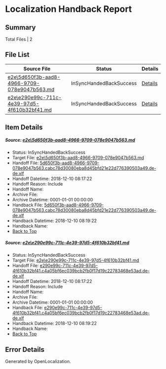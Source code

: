 # <a name='report-top'></a> Localization Handback Report

## Summary
 Total Files | 2

## File List
 Source File | Status | Details 
 ----------- | ------ | ------- 
 [e2e\5d650f3b-aad8-4966-9709-078e9047b563.md](https://github.com/OpenLocalizationTestOrg/ol-test3/blob/86c519c934e150cc8403d1cb3372f067d24f0135/e2e/5d650f3b-aad8-4966-9709-078e9047b563.md) | InSyncHandedBackSuccess | [Details](#d33d182f5a0832ac4d67e30fd6a837fde82673632)
 [e2e\e290e99c-711c-4e39-97d5-4f610b32bf41.md](https://github.com/OpenLocalizationTestOrg/ol-test3/blob/86c519c934e150cc8403d1cb3372f067d24f0135/e2e/e290e99c-711c-4e39-97d5-4f610b32bf41.md) | InSyncHandedBackSuccess | [Details](#9d693ddd741f6b321fc0c1c8d8c95e42b2dd2c874)

## Item Details
##### <a name='d33d182f5a0832ac4d67e30fd6a837fde82673632'></a> Source: [e2e\5d650f3b-aad8-4966-9709-078e9047b563.md](https://github.com/OpenLocalizationTestOrg/ol-test3/blob/86c519c934e150cc8403d1cb3372f067d24f0135/e2e/5d650f3b-aad8-4966-9709-078e9047b563.md)
* Status: InSyncHandedBackSuccess
* Target File: [e2e\5d650f3b-aad8-4966-9709-078e9047b563.md](https://github.com/OpenLocalizationTestOrg/ol-test3-dede/blob/0439a0acad2b03aed42a15532b424d13ef76ceaa/e2e/5d650f3b-aad8-4966-9709-078e9047b563.md)
* Handoff File: [5d650f3b-aad8-4966-9709-078e9047b563.cabc78d30080eba8d45bfd21e22d776390503a49.de-de.xlf](https://github.com/OpenLocalizationTestOrg/ol-test3-handoff/blob/e099d2f15924a610ab9814d1f56fc377f4e757f2/ol-handoff/OpenLocalizationTestOrg/ol-test3-dede/ci/5d650f3b-aad8-4966-9709-078e9047b563.cabc78d30080eba8d45bfd21e22d776390503a49.de-de.xlf)
* Handoff Datetime: 2018-12-10 08:17:22
* Handoff Reason: Include
* Handoff Name: 
* Archive File: 
* Archive Datetime: 0001-01-01 00:00:00
* Handback File: [5d650f3b-aad8-4966-9709-078e9047b563.cabc78d30080eba8d45bfd21e22d776390503a49.de-de.xlf](https://github.com/OpenLocalizationTestOrg/ol-test3-handback/blob/78a367339dee7c15960e381fb5aced21bc965096/ol-handback/OpenLocalizationTestOrg/ol-test3-dede/ci/5d650f3b-aad8-4966-9709-078e9047b563.cabc78d30080eba8d45bfd21e22d776390503a49.de-de.xlf)
* Handback Datetime: 2018-12-10 08:19:22
* Handback Name: 
* [Back to Top](#report-top)

##### <a name='9d693ddd741f6b321fc0c1c8d8c95e42b2dd2c874'></a> Source: [e2e\e290e99c-711c-4e39-97d5-4f610b32bf41.md](https://github.com/OpenLocalizationTestOrg/ol-test3/blob/86c519c934e150cc8403d1cb3372f067d24f0135/e2e/e290e99c-711c-4e39-97d5-4f610b32bf41.md)
* Status: InSyncHandedBackSuccess
* Target File: [e2e\e290e99c-711c-4e39-97d5-4f610b32bf41.md](https://github.com/OpenLocalizationTestOrg/ol-test3-dede/blob/0439a0acad2b03aed42a15532b424d13ef76ceaa/e2e/e290e99c-711c-4e39-97d5-4f610b32bf41.md)
* Handoff File: [e290e99c-711c-4e39-97d5-4f610b32bf41.c4a05bf6ec039bcb2fb0f17d19c22783468e53ad.de-de.xlf](https://github.com/OpenLocalizationTestOrg/ol-test3-handoff/blob/e099d2f15924a610ab9814d1f56fc377f4e757f2/ol-handoff/OpenLocalizationTestOrg/ol-test3-dede/ci/e290e99c-711c-4e39-97d5-4f610b32bf41.c4a05bf6ec039bcb2fb0f17d19c22783468e53ad.de-de.xlf)
* Handoff Datetime: 2018-12-10 08:17:22
* Handoff Reason: Include
* Handoff Name: 
* Archive File: 
* Archive Datetime: 0001-01-01 00:00:00
* Handback File: [e290e99c-711c-4e39-97d5-4f610b32bf41.c4a05bf6ec039bcb2fb0f17d19c22783468e53ad.de-de.xlf](https://github.com/OpenLocalizationTestOrg/ol-test3-handback/blob/78a367339dee7c15960e381fb5aced21bc965096/ol-handback/OpenLocalizationTestOrg/ol-test3-dede/ci/e290e99c-711c-4e39-97d5-4f610b32bf41.c4a05bf6ec039bcb2fb0f17d19c22783468e53ad.de-de.xlf)
* Handback Datetime: 2018-12-10 08:19:22
* Handback Name: 
* [Back to Top](#report-top)


## Error Details

Generated by OpenLocalization.
